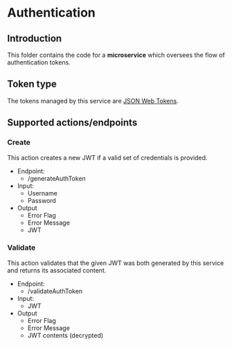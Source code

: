 # Authentication

## Introduction

This folder contains the code for a **microservice** which oversees the flow of authentication tokens.

## Token type

The tokens managed by this service are [JSON Web Tokens](https://jwt.io/).

## Supported actions/endpoints

### Create

This action creates a new JWT if a valid set of credentials is provided.

* Endpoint:
  * /generateAuthToken
* Input:
  * Username
  * Password
* Output
  * Error Flag
  * Error Message
  * JWT

### Validate

This action validates that the given JWT was both generated by this service and returns its associated content.

* Endpoint:
  * /validateAuthToken
* Input:
  * JWT
* Output
  * Error Flag
  * Error Message
  * JWT contents (decrypted)
